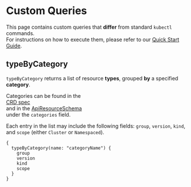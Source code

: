 # Custom Queries

This page contains custom queries that **differ** from standard `kubectl` commands.  
For instructions on how to execute them, please refer to our [Quick Start Guide](./quickstart.md).

## typeByCategory

`typeByCategory` returns a list of resource **types**, grouped **by** a specified **category**.

Categories can be found in the  
[CRD spec](https://kubernetes.io/docs/tasks/extend-kubernetes/custom-resources/custom-resource-definitions/#categories)  
and in the [ApiResourceSchema](https://github.com/kcp-dev/kcp/blob/7d0b5b21c51eac3f3666316956049e59e499f471/sdk/apis/apis/v1alpha1/types_apiresourceschema.go#L61)  
under the `categories` field.

Each entry in the list may include the following fields: `group`, `version`, `kind`, and `scope` (either `Cluster` or `Namespaced`).

```shell
{
  typeByCategory(name: "categoryName") {
    group
    version
    kind
    scope
  }
}
```
